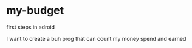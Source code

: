 # my-budget
first steps in adroid

I want to create a buh prog that can count my money spend and earned
